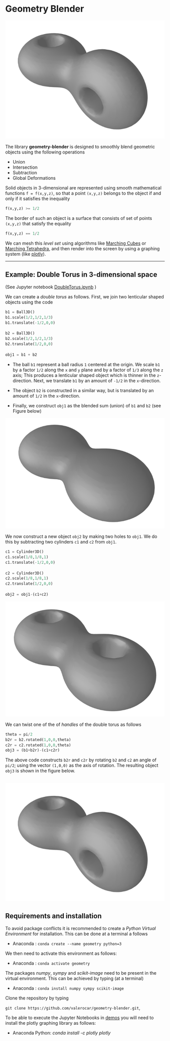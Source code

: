 # Geometry Blender

![Double Torus](images/tdt.png)

The library **geometry-blender** is designed to smoothly blend geometric objects 
using the following operations

- Union
- Intersection
- Subtraction
- Global Deformations

Solid objects in 3-dimensional are represented using 
smooth mathematical functions  `f = f(x,y,z)`, so that a point `(x,y,z)` belongs to
the object if and only if it satisfies the inequality

```python
f(x,y,z) >= 1/2
```

The border of such an object is a surface that consists of  set 
of points `(x,y,z)` that satisfy the equality

```python
f(x,y,z) == 1/2
```

We can mesh this *level set* using  algorithms like 
[Marching Cubes](https://en.wikipedia.org/wiki/Marching_cubes)
or 
[Marching Tetrahedra](https://en.wikipedia.org/wiki/Marching_tetrahedra), 
and then render into the screen by using a graphing system 
(like [plotly](https://plotly.com/python/)).

---
## Example: Double Torus in 3-dimensional space
(See Jupyter notebook [DoubleTorus.ipynb](demos/DoubleTorus.ipynb) )

We can create a *double torus* as follows. First, we join two lenticular shaped objects using the code

```python
b1 = Ball3D()
b1.scale(1/2,1/2,1/3)
b1.translate(-1/2,0,0)

b2 = Ball3D()
b2.scale(1/2,1/2,1/3)
b2.translate(1/2,0,0)

obj1 = b1 + b2
```

- The ball ``b1`` represent a ball radius `1` centered at the origin. We scale `b1` 
by a factor 
``1/2`` along the `x` and `y` plane and by a factor of `1/3` along the `z` axis; This 
produces a lenticular shaped object which is thinner in the ``z``-direction.
Next, we translate  `b1` by an amount of `-1/2` in the `x`-direction. 

- The object `b2` 
is constructed in a similar way, but is translated by an amount of `1/2` in the `x`-direction.

- Finally, we construct `obj1` as the blended sum (union) of `b1` and `b2` 
  (see Figure below)

![Double Torus](images/tdt0.png)


We now construct a new object `obj2` by making two holes to `obj1`. We
do this by subtracting  two cylinders `c1`
and `c2` from `obj1`. 

```python
c1 = Cylinder3D()
c1.scale(1/8,1/8,1)
c1.translate(-1/2,0,0)

c2 = Cylinder3D()
c2.scale(1/8,1/8,1)
c2.translate(1/2,0,0)

obj2 = obj1-(c1+c2)
```

![Double Torus](images/tdt1.png)

We can twist one of the  of *handles* of the double torus as follows

```python 
theta = pi/2
b2r = b2.rotated(1,0,0,theta)
c2r = c2.rotated(1,0,0,theta)
obj3 = (b1+b2r)-(c1+c2r)
```

The above code constructs `b2r` and `c2r` by rotating ``b2`` and ``c2`` an angle of ``pi/2``;
using the vector ``(1,0,0)`` as the axis of rotation. The resulting object `obj3` is shown in
the figure below. 

![Double Torus](images/tdt.png)
---
## Requirements and installation
To avoid package conflicts it is recommended to create a 
*Python Virtual Environment* 
for installation. This can be done at a terminal a follows

- Anaconda : `conda create --name geometry python=3`

We then need to activate this environment as follows:

- Anaconda : `conda activate geometry`


The packages *numpy*, *sympy* and *scikit-image* need to be present in the virtual 
environment. This can be achieved by typing (at a terminal)

- Anaconda : `conda install numpy sympy scikit-image`

Clone the repository by typing 

`git clone https://github.com/valerocar/geometry-blender.git`,

To be able to execute the Jupyter Notebooks in  [demos](demos) 
you will need to install the plotly graphing library as follows:

- Anaconda Python: *conda install -c plotly plotly*





